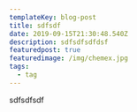 ```yaml
---
templateKey: blog-post
title: sdfsdf
date: 2019-09-15T21:30:48.540Z
description: sdfsdfsdfdsf
featuredpost: true
featuredimage: /img/chemex.jpg
tags:
  - tag
---
```

sdfsdfsdf
